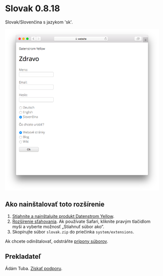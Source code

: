 Slovak 0.8.18
=============
Slovak/Slovenčina s jazykom 'sk'.

<p align="center"><img src="slovak-screenshot.png?raw=true" alt="Screenshot"></p>

## Ako nainštalovať toto rozšírenie

1. [Stiahnite a nainštalujte produkt Datenstrom Yellow](https://github.com/datenstrom/yellow/).
2. [Rozšírenie sťahovania](https://github.com/datenstrom/yellow-extensions/raw/master/zip/slovak.zip). Ak používate Safari, kliknite pravým tlačidlom myši a vyberte možnosť „Stiahnuť súbor ako“.
3. Skopírujte súbor `slovak.zip` do priečinka `system/extensions`.

Ak chcete odinštalovať, odstráňte [prípony súborov](extension.ini).

## Prekladateľ

Ádám Tuba. [Získať podporu](https://datenstrom.se/yellow/help/).
